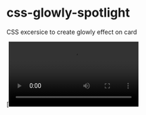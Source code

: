 # css-glowly-spotlight
CSS excersice to create glowly effect on card

[![Video Thumbnail](https://github.com/baguskna/css-glowly-spotlight/blob/main/assets/video.mov)
